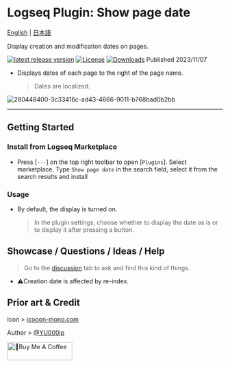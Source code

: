 # Logseq Plugin: Show page date

[English](https://github.com/YU000jp/logseq-plugin-show-page-date) | [日本語](https://github.com/YU000jp/logseq-plugin-show-page-date/blob/main/readme.ja.md)

Display creation and modification dates on pages.

[![latest release version](https://img.shields.io/github/v/release/YU000jp/logseq-plugin-show-page-date)](https://github.com/YU000jp/logseq-plugin-show-page-date/releases)
[![License](https://img.shields.io/github/license/YU000jp/logseq-plugin-show-page-date?color=blue)](https://github.com/YU000jp/logseq-plugin-show-page-date/LICENSE)
[![Downloads](https://img.shields.io/github/downloads/YU000jp/logseq-plugin-show-page-date/total.svg)](https://github.com/YU000jp/logseq-plugin-show-page-date/releases)
 Published 2023/11/07

- Displays dates of each page to the right of the page name.
   > Dates are localized.

![280448400-3c33416c-ad43-4666-9011-b768bad0b2bb](https://github.com/YU000jp/logseq-plugin-show-page-date/assets/111847207/58e28654-3f45-4fd0-bcdf-3a76a87a41ad)

---

## Getting Started

### Install from Logseq Marketplace

- Press [`---`] on the top right toolbar to open [`Plugins`]. Select marketplace. Type `Show page date` in the search field, select it from the search results and install

### Usage

- By default, the display is turned on.
   > In the plugin settings, choose whether to display the date as is or to display it after pressing a button.

## Showcase / Questions / Ideas / Help

> Go to the [discussion](https://github.com/YU000jp/logseq-plugin-show-page-date/discussions) tab to ask and find this kind of things.

- ⚠️Creation date is affected by re-index.

## Prior art & Credit

Icon > [icooon-mono.com](https://icooon-mono.com/12577-%e3%82%ab%e3%83%ac%e3%83%b3%e3%83%80%e3%83%bc%e3%81%ae%e3%83%95%e3%83%aa%e3%83%bc%e3%82%a2%e3%82%a4%e3%82%b3%e3%83%b330/)

Author > [@YU000jp](https://github.com/YU000jp)

<a href="https://www.buymeacoffee.com/yu000japan" target="_blank"><img src="https://cdn.buymeacoffee.com/buttons/v2/default-violet.png" alt="🍌Buy Me A Coffee" style="height: 42px;width: 152px" ></a>
